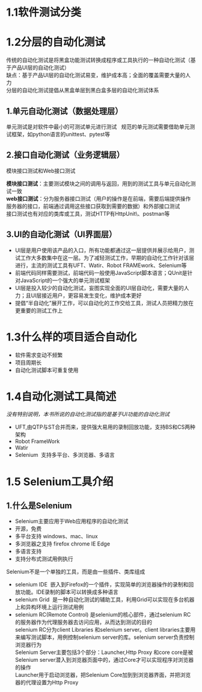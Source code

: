 # 1.1软件测试分类
# 1.2分层的自动化测试
传统的自动化测试是将黑盒功能测试转换成程序或工具执行的一种自动化测试（基于产品UI层的自动化测试）  
缺点：基于产品UI层的自动化测试易变，维护成本高；全面的覆盖需要大量的人力  
分层的自动化测试提倡从黑盒单层到黑白盒多层的自动化测试体系  
## 1.单元自动化测试（数据处理层）
单元测试是对软件中最小的可测试单元进行测试  
规范的单元测试需要借助单元测试框架，如python语言的unittest、pytest等
## 2.接口自动化测试（业务逻辑层）
模块接口测试和Web接口测试  

**模块接口测试**：主要测试模块之间的调用与返回，用到的测试工具与单元自动化测试一致  
**web接口测试**：分为服务器接口测试（用户的操作是在前端，需要后端提供操作服务器的接口，前端通过调用这些接口获取到需要的数据）和外部接口测试  
接口测试也有对应的类库或工具，测试HTTP有HttpUnit\、postman等
## 3.UI的自动化测试（UI界面层）  
- UI层是用户使用该产品的入口，所有功能都通过这一层提供并展示给用户，测试工作大多数集中在这一层。为了减轻测试工作，早期的自动化工作针对该层进行，主流的测试工具有UFT、Watir、Robot FRAMEwork、Selenium等
- 前端代码同样需要测试，前端代码一般使用JavaScript脚本语言；QUnit是针对JavaScript的一个强大的单元测试框架
- UI层是投入较少的自动化测试，妄图实现全面的UI层自动化，需要大量的人力；且UI层接近用户，更容易发生变化，维护成本更好
- 提倡“半自动化”展开工作，可以自动化的工作交给工具，测试人员把精力放在更重要的测试工作上
# 1.3什么样的项目适合自动化  
- 软件需求变动不频繁
- 项目周期长
- 自动化测试脚本可重复使用
# 1.4自动化测试工具简述
*没有特别说明，本书所说的自动化测试指的是基于UI功能的自动化测试*  
- UFT,由QTP与ST合并而来，提供强大易用的录制回放功能，支持BS和CS两种架构
- Robot FrameWork
- Watir
- Selenium  支持多平台、多浏览器、多语言
# 1.5 Selenium工具介绍
## 1.什么是Selenium
- Selenium主要应用于Web应用程序的自动化测试
- 开源，免费
- 多平台支持 windows、mac、linux
- 多浏览器之支持 firefox chrome IE Edge
- 多语言支持 
- 支持分布式测试用例执行

Selenium不是一个单独的工具，而是由一些插件、类库组成
- selenium IDE  嵌入到Firefox的一个插件，实现简单的浏览器操作的录制和回放功能。IDE录制的脚本可以转换成多种语言
- selenium Grid  是一种自动化测试的辅助工具，利用Grid可以实现在多台机器上和异构环境上运行测试用例
- selenium RC(Remote Control) 是selenium的核心部件，通过selenium RC的服务器作为代理服务器去访问应用，从而达到测试的目的  
selenium RC分为client Libraries 和selenium server。client libraries主要用来编写测试脚本，用例控制selenium server的库。selenium server负责控制浏览器行为  
Selenium Server主要包括3个部分：Launcher,Http Proxy 和core
core是被Selenium server潜入到浏览器页面中的，通过Core才可以实现程序对浏览器的操作  
Launcher用于启动浏览器，把Selenium Core加到到浏览器界面，并把浏览器的代理设置为Http Proxy

